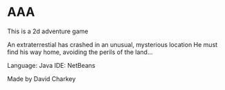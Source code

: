 # AAA
This is a 2d adventure game 

An extraterrestial has crashed in an unusual, mysterious location
He must find his way home, avoiding the perils of the land...


Language: Java
IDE: NetBeans


Made by David Charkey
